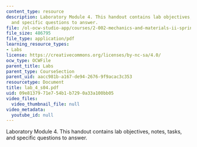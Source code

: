 ```yaml
---
content_type: resource
description: Laboratory Module 4. This handout contains lab objectives, notes, tasks,
  and specific questions to answer.
file: /ol-ocw-studio-app/courses/2-002-mechanics-and-materials-ii-spring-2004/09e8137971e754b1b7290a33a100bb05_lab_4_s04.pdf
file_size: 486795
file_type: application/pdf
learning_resource_types:
- Labs
license: https://creativecommons.org/licenses/by-nc-sa/4.0/
ocw_type: OCWFile
parent_title: Labs
parent_type: CourseSection
parent_uid: aacc981b-a167-de94-2676-9f9acac3c353
resourcetype: Document
title: lab_4_s04.pdf
uid: 09e81379-71e7-54b1-b729-0a33a100bb05
video_files:
  video_thumbnail_file: null
video_metadata:
  youtube_id: null
---
```

Laboratory Module 4. This handout contains lab objectives, notes, tasks, and specific questions to answer.